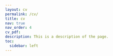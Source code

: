 ```yaml
---
layout: cv
permalink: /cv/
title: cv
nav: true
nav_order: 4
cv_pdf: 
description: This is a description of the page. 
toc:
  sidebar: left
---
```

